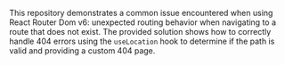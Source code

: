 This repository demonstrates a common issue encountered when using React Router Dom v6: unexpected routing behavior when navigating to a route that does not exist.  The provided solution shows how to correctly handle 404 errors using the `useLocation` hook to determine if the path is valid and providing a custom 404 page.